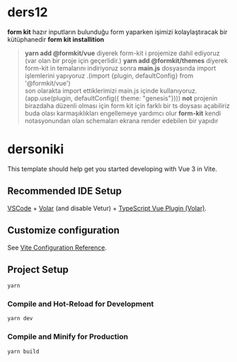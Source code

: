 # ders12

**form kit** hazır inputların bulunduğu form yaparken işimizi kolaylaştıracak bir kütüphanedir
**form kit installition**
> **yarn add @formkit/vue** diyerek form-kit i projemize dahil ediyoruz (var olan bir proje için geçerlidir.)
> **yarn add @formkit/themes** diyerek form-kit in temalarını indiriyoruz
> sonra **main.js** dosyasında import işlemlerini yapıyoruz .(import {plugin, defaultConfig} from '@formkit/vue')  
> son olarakta import ettiklerimizi main.js içinde kullanıyoruz.(app.use(plugin, defaultConfig({ theme: "genesis"})))
**not** projenin birazdaha düzenli olması için form kit için farklı bir ts doysası açabiliriz buda olası karmaşıklıkları engellemeye yardımcı olur 
> **form-kit** kendi notasyonundan olan schemaları ekrana render edebilen bir yapıdır

# dersoniki

This template should help get you started developing with Vue 3 in Vite.

## Recommended IDE Setup

[VSCode](https://code.visualstudio.com/) + [Volar](https://marketplace.visualstudio.com/items?itemName=Vue.volar) (and
disable
Vetur) + [TypeScript Vue Plugin (Volar)](https://marketplace.visualstudio.com/items?itemName=Vue.vscode-typescript-vue-plugin).

## Customize configuration

See [Vite Configuration Reference](https://vitejs.dev/config/).

## Project Setup

```sh
yarn
```

### Compile and Hot-Reload for Development

```sh
yarn dev
```

### Compile and Minify for Production

```sh
yarn build
```
